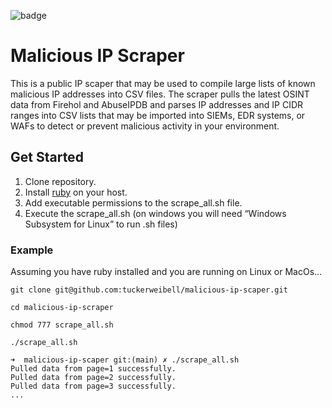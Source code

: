 ![badge](https://img.shields.io/endpoint?url=https://gist.githubusercontent.com/tuckerweibell/27228b9af08e477a7edff3e34f829454/raw/malicious-ip-scaper.json)

# Malicious IP Scraper
This is a public IP scaper that may be used to compile large lists of known malicious IP addresses into CSV files. The scraper pulls the latest OSINT data from Firehol and AbuseIPDB and parses IP addresses and IP CIDR ranges into CSV lists that may be imported into SIEMs, EDR systems, or WAFs to detect or prevent malicious activity in your environment.

## Get Started

1. Clone repository.
2. Install [ruby](https://www.ruby-lang.org/en/documentation/installation/) on your host.
3. Add executable permissions to the scrape_all.sh file.
4. Execute the scrape_all.sh (on windows you will need “Windows Subsystem for Linux” to run .sh files)


### Example

Assuming you have ruby installed and you are running on Linux or MacOs...

```
git clone git@github.com:tuckerweibell/malicious-ip-scaper.git
```

```
cd malicious-ip-scraper
```

```
chmod 777 scrape_all.sh
```

```
./scrape_all.sh
```

```
➜  malicious-ip-scaper git:(main) ✗ ./scrape_all.sh 
Pulled data from page=1 successfully.
Pulled data from page=2 successfully.
Pulled data from page=3 successfully.
...
```
